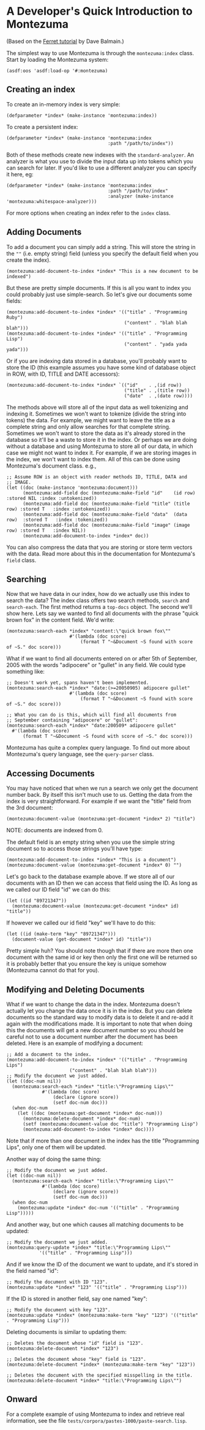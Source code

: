# A Developer's Quick Introduction to Montezuma

(Based on the [Ferret
tutorial](http://ferret.davebalmain.com/api/files/TUTORIAL.html) by Dave
Balmain.)

The simplest way to use Montezuma is through the `montezuma:index` class.  Start
by loading the Montezuma system:


    (asdf:oos 'asdf:load-op '#:montezuma)



## Creating an index

To create an in-memory index is very simple:

    (defparameter *index* (make-instance 'montezuma:index))

To create a persistent index:

    (defparameter *index* (make-instance 'montezuma:index
                                         :path "/path/to/index"))

Both of these methods create new indexes with the `standard-analyzer`. An
analyzer is what you use to divide the input data up into tokens which you can
search for later. If you'd like to use a different analyzer you can specify it
here, eg:

    (defparameter *index* (make-instance 'montezuma:index
                                         :path "/path/to/index"
                                         :analyzer (make-instance 'montezuma:whitespace-analyzer)))

For more options when creating an index refer to the `index` class.


## Adding Documents

To add a document you can simply add a string. This will store the string in the
`""` (i.e. empty string) field (unless you specify the default field when you
create the index).

    (montezuma:add-document-to-index *index* "This is a new document to be indexed")
  
But these are pretty simple documents. If this is all you want to index you
could probably just use simple-search. So let's give our documents some fields:

    (montezuma:add-document-to-index *index* '(("title" . "Programming Ruby")
                                               ("content" . "blah blah blah")))
    (montezuma:add-document-to-index *index* '(("title" . "Programming Lisp")
                                               ("content" . "yada yada yada")))

Or if you are indexing data stored in a database, you'll probably want to store
the ID (this example assumes you have some kind of database object in ROW, with
ID, TITLE and DATE accessors):

    (montezuma:add-document-to-index *index* `(("id"    . ,(id row))
                                               ("title" . ,(title row))
                                               ("date"  . ,(date row))))

The methods above will store all of the input data as well tokenizing and
indexing it. Sometimes we won't want to tokenize (divide the string into tokens)
the data. For example, we might want to leave the title as a complete string and
only allow searches for that complete string. Sometimes we won't want to store
the data as it's already stored in the database so it'll be a waste to store it
in the index. Or perhaps we are doing without a database and using Montezuma to
store all of our data, in which case we might not want to index it. For example,
if we are storing images in the index, we won't want to index them. All of this
can be done using Montezuma's document class.  e.g.,

    ;; Assume ROW is an object with reader methods ID, TITLE, DATA and
    ;; IMAGE.
    (let ((doc (make-instance 'montezuma:document)))
          (montezuma:add-field doc (montezuma:make-field "id"    (id row)    :stored NIL :index :untokenized))
          (montezuma:add-field doc (montezuma:make-field "title" (title row) :stored T   :index :untokenized))
          (montezuma:add-field doc (montezuma:make-field "data"  (data row)  :stored T   :index :tokenized))
          (montezuma:add-field doc (montezuma:make-field "image" (image row) :stored T   :index NIL))
          (montezuma:add-document-to-index *index* doc))

You can also compress the data that you are storing or store term vectors with
the data. Read more about this in the documentation for Montezuma's `field`
class.


## Searching

Now that we have data in our index, how do we actually use this index to search
the data? The index class offers two search methods, `search` and `search-each`.
The first method returns a `top-docs` object.  The second we'll show here. Lets
say we wanted to find all documents with the phrase "quick brown fox" in the
content field. We'd write:

    (montezuma:search-each *index* "content:\"quick brown fox\""
                           #'(lambda (doc score)
                               (format T "~&Document ~S found with score of ~S." doc score)))

What if we want to find all documents entered on or after 5th of September, 2005
with the words "adipocere" or "gullet" in any field. We could type something
like:

    ;; Doesn't work yet, spans haven't been implemented.
    (montezuma:search-each *index* "date:(>=20050905) adipocere gullet"
                           #'(lambda (doc score)
                               (format T "~&Document ~S found with score of ~S." doc score)))
    
    ;; What you can do is this, which will find all documents from
    ;; September containing "adipocere" or "gullet":
    (montezuma:search-each *index* "date:200509* adipocere gullet"
      #'(lambda (doc score)
          (format T "~&Document ~S found with score of ~S." doc score)))

Montezuma has quite a complex query language. To find out more about Montezuma's
query language, see the `query-parser` class.


## Accessing Documents

You may have noticed that when we run a search we only get the document number
back. By itself this isn't much use to us. Getting the data from the index is
very straightforward. For example if we want the "title" field from the 3rd
document:

    (montezuma:document-value (montezuma:get-document *index* 2) "title")

NOTE: documents are indexed from 0.

The default field is an empty string when you use the simple string document so
to access those strings you'll have type:

    (montezuma:add-document-to-index *index* "This is a document")
    (montezuma:document-value (montezuma:get-document *index* 0) "")

Let's go back to the database example above. If we store all of our documents
with an ID then we can access that field using the ID. As long as we called our
ID field "id" we can do this:

    (let ((id "89721347"))
      (montezuma:document-value (montezuma:get-document *index* id) "title"))

If however we called our id field "key" we'll have to do this:

    (let ((id (make-term "key" "89721347")))
      (document-value (get-document *index* id) "title"))

Pretty simple huh? You should note though that if there are more then one
document with the same id or key then only the first one will be returned so it
is probably better that you ensure the key is unique somehow (Montezuma cannot
do that for you).


## Modifying and Deleting Documents

What if we want to change the data in the index. Montezuma doesn't actually let
you change the data once it is in the index. But you can delete documents so the
standard way to modify data is to delete it and re-add it again with the
modifications made. It is important to note that when doing this the documents
will get a new document number so you should be careful not to use a document
number after the document has been deleted. Here is an example of modifying a
document:

    ;; Add a document to the index.
    (montezuma:add-document-to-index *index* '(("title" . "Programming Lips")
    					   ("content" . "blah blah blah")))
    ;; Modify the document we just added.
    (let ((doc-num nil))
      (montezuma:search-each *index* "title:\"Programming Lips\""
    			 #'(lambda (doc score)
    			     (declare (ignore score))
    			     (setf doc-num doc)))
      (when doc-num
        (let ((doc (montezuma:get-document *index* doc-num)))
          (montezuma:delete-document *index* doc-num)
          (setf (montezuma:document-value doc "title") "Programming Lisp")
          (montezuma:add-document-to-index *index* doc))))
    
Note that if more than one document in the index has the title "Programming
Lips", only one of them will be updated.

Another way of doing the same thing:

    ;; Modify the document we just added.
    (let ((doc-num nil))
      (montezuma:search-each *index* "title:\"Programming Lips\""
    			 #'(lambda (doc score)
    			     (declare (ignore score))
    			     (setf doc-num doc)))
      (when doc-num
        (montezuma:update *index* doc-num '(("title" . "Programming Lisp")))))
    
And another way, but one which causes all matching documents to be updated:

    ;; Modify the document we just added.
    (montezuma:query-update *index* "title:\"Programming Lips\""
    			'(("title" . "Programming Lisp")))
    
And if we know the ID of the document we want to update, and it's stored in the
field named "id":

    ;; Modify the document with ID "123".
    (montezuma:update *index* "123" '(("title" . "Programming Lisp")))

If the ID is stored in another field, say one named "key":

    ;; Modify the document with key "123".
    (montezuma:update *index* (montezuma:make-term "key" "123") '(("title" . "Programming Lisp")))

Deleting documents is similar to updating them:

    ;; Deletes the document whose "id" field is "123".
    (montezuma:delete-document *index* "123")
    
    ;; Deletes the document whose "key" field is "123".
    (montezuma:delete-document *index* (montezuma:make-term "key" "123"))
    
    ;; Deletes the document with the specified misspelling in the title.
    (montezuma:delete-document *index* "title:\"Programming Lips\"")


## Onward

For a complete example of using Montezuma to index and retrieve real
information, see the file `tests/corpora/pastes-1000/paste-search.lisp`.
